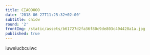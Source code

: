 ```yaml
---
title: CIAOOOOO
date: '2018-06-27T11:25:32+02:00'
subtitle: cnicw
round: '2'
frontImg: /static/assets/b61727d2fa36f80c9de803c404428a1a.jpg
published: true
---
```

iuweiucbcuiwc

